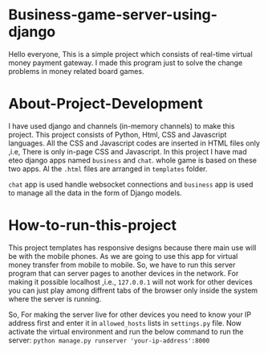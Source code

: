 # Business-game-server-using-django
Hello everyone, This is a simple project which consists of real-time virtual money payment gateway. I made this program just to solve the change problems in money related board games.

# About-Project-Development
I have used django and channels (in-memory channels) to make this project. This project consists of Python, Html, CSS and Javascript languages. All the CSS and Javascript codes are inserted in HTML files only ,i.e, There is only in-page CSS and Javascript. In this project I have mad eteo django apps named ``business`` and ``chat``. whole game is based on these two apps. Al the ``.html`` files are arranged in ``templates`` folder.

``chat`` app is used handle websocket connections and ``business`` app is used to manage all the data in the form of Django models.

# How-to-run-this-project
This project templates has responsive designs because there main use will be with the mobile phones. As we are going to use this app for virtual money transfer from mobile to mobile. So, we have to run this server program that can server pages to another devices in the network. For making it possible localhost ,i.e., ``127.0.0.1`` will not work for other devices you can just play among diffrent tabs of the browser only inside the system where the server is running.

So, For making the server live for other devices you need to know your IP address first and enter it in ``allowed_hosts`` lists in ``settings.py`` file. Now activate the virtual environment and run the below command to run the server:
``python manage.py runserver 'your-ip-address':8000``
